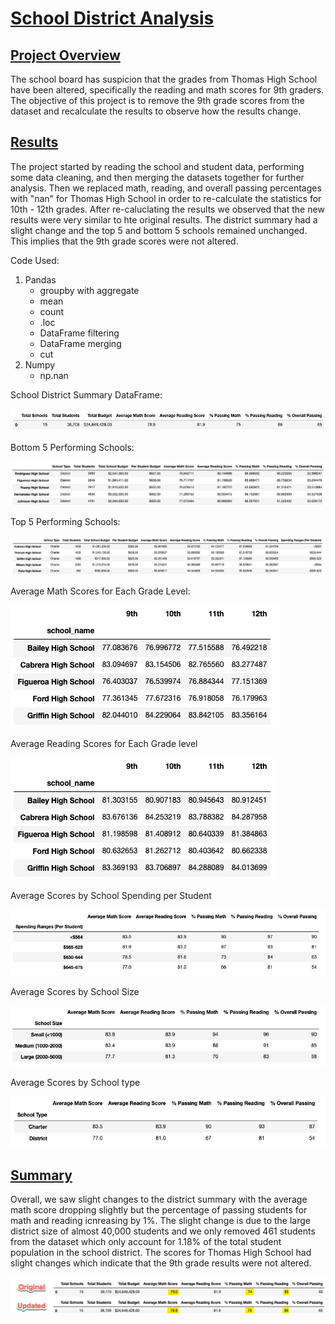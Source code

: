 # <u>School District Analysis</u>

## <u>Project Overview</u>
The school board has suspicion that the grades from Thomas High School have been altered, specifically the reading and math scores for 9th graders.  The objective of this project is to remove the 9th grade scores from the dataset and recalculate the results to observe how the results change.

## <u>Results</u>

The project started by reading the school and student data, performing some data cleaning, and then merging the datasets together for further analysis.  Then we replaced math, reading, and overall passing percentages with "nan" for Thomas High School in order to re-calculate the statistics for 10th - 12th grades.  After re-caluclating the results we observed that the new results were very similar to hte original results.  The district summary had a slight change and the top 5 and bottom 5 schools remained unchanged.  This implies that the 9th grade scores were not altered.

Code Used:

1.  Pandas
    - groupby with aggregate
    - mean
    - count
    - .loc
    - DataFrame filtering
    - DataFrame merging
    - cut
2.  Numpy
    - np.nan

School District Summary DataFrame:

![School District Summary](https://github.com/cadejackson/School_District_Analysis/blob/main/Resources/District%20Summary.png)

Bottom 5 Performing Schools:

![Bottom 5 Performing Schools](https://github.com/cadejackson/School_District_Analysis/blob/main/Resources/Bottom%205%20Schools.png)

Top 5 Performing Schools:

![Top 5 Performing Schools](https://github.com/cadejackson/School_District_Analysis/blob/main/Resources/Top%205%20Schools.png)

Average Math Scores for Each Grade Level:



![Average Math Scores by Grade](https://github.com/cadejackson/School_District_Analysis/blob/main/Resources/Average%20Math%20Scores%20by%20Grade.png)

Average Reading Scores for Each Grade level

![Average Reading Scores by Grade](https://github.com/cadejackson/School_District_Analysis/blob/main/Resources/Average%20Reading%20Scores%20by%20Grade.png)

Average Scores by School Spending per Student

![Average Scores by School Spedning per Student](https://github.com/cadejackson/School_District_Analysis/blob/main/Resources/Scores%20by%20School%20Spending.png)

Average Scores by School Size

![Average Scores by School Size](https://github.com/cadejackson/School_District_Analysis/blob/main/Resources/Scores%20by%20School%20Size.png)

Average Scores by School type

![Average Scores by School Type](https://github.com/cadejackson/School_District_Analysis/blob/main/Resources/Scores%20by%20School%20Type.png)

## <u>Summary</u>

Overall, we saw slight changes to the district summary with the average math score dropping slightly but the percentage of passing students for math and reading icnreasing by 1%.  The slight change is due to the large district size of almost 40,000 students and we only removed 461 students from the dataset which only account for 1.18% of the total student population in the school district.  The scores for Thomas High School had slight changes which indicate that the 9th grade results were not altered.

![District Summary Comparison](https://github.com/cadejackson/School_District_Analysis/blob/main/Resources/District%20Summary%20Comparison.png)
